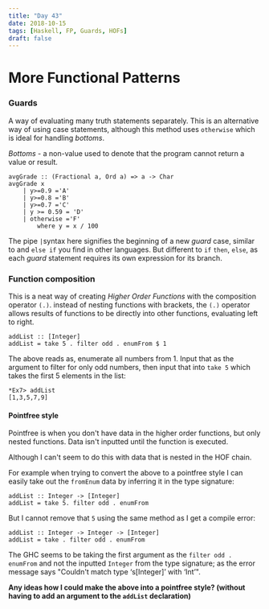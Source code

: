 ```yaml
---
title: "Day 43"
date: 2018-10-15
tags: [Haskell, FP, Guards, HOFs]
draft: false
---
```

# More Functional Patterns

### Guards
A way of evaluating many truth statements separately. This is an alternative way of using case statements, although this method uses `otherwise` which is ideal for handling *bottoms*.

*Bottoms* - a non-value used to denote that the program cannot return a value or result.

```
avgGrade :: (Fractional a, Ord a) => a -> Char
avgGrade x
    | y>=0.9 ='A'
    | y>=0.8 ='B'
    | y>=0.7 ='C'
    | y >= 0.59 = 'D'
    | otherwise ='F'
        where y = x / 100
```
The pipe `|`syntax here signifies the beginning of a new *guard* case, similar to and `else if` you find in other languages. But different to `if` `then`, `else`, as each *guard* statement requires its own expression for its branch.

### Function composition

This is a neat way of creating *Higher Order Functions* with the composition operator `(.)`.
instead of nesting functions with brackets, the `(.)` operator allows results of functions to be directly into other functions, evaluating left to right.

```
addList :: [Integer]
addList = take 5 . filter odd . enumFrom $ 1
```
The above reads as, enumerate all numbers from 1. Input that as the argument to filter for only odd numbers, then input that into `take 5` which takes the first 5 elements in the list:
```
*Ex7> addList
[1,3,5,7,9]
```

#### Pointfree style

Pointfree is when you don't have data in the higher order functions, but only nested functions. Data isn't inputted until the function is executed.

Although I can't seem to do this with data that is nested in the HOF chain.

For example when trying to convert the above to a pointfree style I can easily take out the `fromEnum` data by inferring it in the type signature:
```
addList :: Integer -> [Integer]
addList = take 5. filter odd . enumFrom  
```
But I cannot remove that `5` using the same method as I get a compile error:
```
addList :: Integer -> Integer -> [Integer]
addList = take . filter odd . enumFrom   
```
The GHC seems to be taking the first argument as the `filter odd . enumFrom` and not the inputted `Integer` from the type signature; as the error message says "Couldn't match type ‘s[Integer]’ with ‘Int’".

**Any ideas how I could make the above into a pointfree style? (without having to add an argument to the `addList` declaration)**
